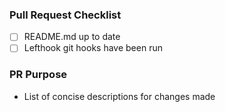### Pull Request Checklist

* [ ] README.md up to date
* [ ] Lefthook git hooks have been run

### PR Purpose

* List of concise descriptions for changes made